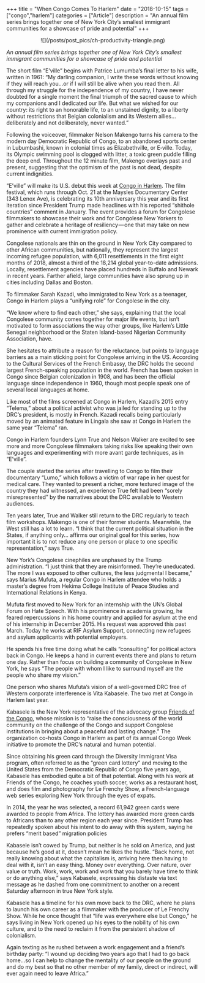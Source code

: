 +++
title = "When Congo Comes To Harlem"
date = "2018-10-15"
tags = ["congo","harlem"]
categories = ["Article"]
description = "An annual film series brings together one of New York City’s smallest immigrant communities for a showcase of pride and potential"
+++
<center>
![](/posts/post_pics/ch-productivity-triangle.png)
</center>

_An annual film series brings together one of New York City’s smallest immigrant communities for a showcase of pride and potential_

The short film “E’ville” begins with Patrice Lumumba’s final letter to his wife, written in 1961: “My darling companion, I write these words without knowing if they will reach you…or if I will still be alive when you read them. All through my struggle for the independence of my country, I have never doubted for a single moment the final triumph of the sacred cause to which my companions and I dedicated our life. But what we wished for our country: its right to an honorable life, to an unstained dignity, to a liberty without restrictions that Belgian colonialism and its Western allies…deliberately and not deliberately, never wanted.”

Following the voiceover, filmmaker Nelson Makengo turns his camera to the modern day Democratic Republic of Congo, to an abandoned sports center in Lubumbashi, known in colonial times as Elizabethville, or E‑ville. Today, its Olympic swimming pool is clogged with litter, a toxic green puddle filling the deep end. Throughout the 12 minute film, Makengo overlays past and present, suggesting that the optimism of the past is not dead, despite current indignities.

“E’ville” will make its U.S. debut this week at [Congo in Harlem](http://www.congoinharlem.org/). The film festival, which runs through Oct. 21 at the Maysles Documentary Center (343 Lenox Ave), is celebrating its 10th anniversary this year and its first iteration since President Trump made headlines with his reported “shithole countries” comment in January. The event provides a forum for Congolese filmmakers to showcase their work and for Congolese New Yorkers to gather and celebrate a heritage of resiliency — one that may take on new prominence with current immigration policy.

Congolese nationals are thin on the ground in New York City compared to other African communities, but nationally, they represent the largest incoming refugee population, with 6,011 resettlements in the first eight months of 2018, almost a third of the 18,214 global year-to-date admissions. Locally, resettlement agencies have placed hundreds in Buffalo and Newark in recent years. Farther afield, large communities have also sprung up in cities including Dallas and Boston.

To filmmaker Sarah Kazadi, who immigrated to New York as a teenager, Congo in Harlem plays a “unifying role” for Congolese in the city.

“We know where to find each other,” she says, explaining that the local Congolese community comes together for major life events, but isn’t motivated to form associations the way other groups, like Harlem’s Little Senegal neighborhood or the Staten Island-based Nigerian Community Association, have.

She hesitates to attribute a reason for the reluctance, but points to language barriers as a main sticking point for Congolese arriving in the US. According to the Cultural Services of the French Embassy, the DRC holds the second largest French-speaking population in the world. French has been spoken in Congo since Belgian colonization in 1908, and has been the official language since independence in 1960, though most people speak one of several local languages at home.

Like most of the films screened at Congo in Harlem, Kazadi’s 2015 entry “Telema,” about a political activist who was jailed for standing up to the DRC’s president, is mostly in French. Kazadi recalls being particularly moved by an animated feature in Lingala she saw at Congo in Harlem the same year “Telema” ran.

Congo in Harlem founders Lynn True and Nelson Walker are excited to see more and more Congolese filmmakers taking risks like speaking their own languages and experimenting with more avant garde techniques, as in “E’ville”.

The couple started the series after travelling to Congo to film their documentary “Lumo,” which follows a victim of war rape in her quest for medical care. They wanted to present a richer, more textured image of the country they had witnessed, an experience True felt had been “sorely misrepresented” by the narratives about the DRC available to Western audiences.

Ten years later, True and Walker still return to the DRC regularly to teach film workshops. Makengo is one of their former students. Meanwhile, the West still has a lot to learn. “I think that the current political situation in the States, if anything only… affirms our original goal for this series, how important it is to not reduce any one person or place to one specific representation,” says True.

New York’s Congolese cinephiles are unphased by the Trump administration. “I just think that they are misinformed. They’re uneducated. The more I was exposed to other cultures, the less judgmental I became,” says Marius Mufuta, a regular Congo in Harlem attendee who holds a master’s degree from Hekima College Institute of Peace Studies and International Relations in Kenya.

Mufuta first moved to New York for an internship with the UN’s Global Forum on Hate Speech. With his prominence in academia growing, he feared repercussions in his home country and applied for asylum at the end of his internship in December 2015. His request was approved this past March. Today he works at RIF Asylum Support, connecting new refugees and asylum applicants with potential employers.

He spends his free time doing what he calls “consulting” for political actors back in Congo. He keeps a hand in current events there and plans to return one day. Rather than focus on building a community of Congolese in New York, he says “The people with whom I like to surround myself are the people who share my vision.”

One person who shares Mufuta’s vision of a well-governed DRC free of Western corporate interference is Vita Kabasele. The two met at Congo in Harlem last year.

Kabasele is the New York representative of the advocacy group [Friends of the Congo](https://friendsofthecongo.org/mission-vision/), whose mission is to “raise the consciousness of the world community on the challenge of the Congo and support Congolese institutions in bringing about a peaceful and lasting change.” The organization co-hosts Congo in Harlem as part of its annual Congo Week initiative to promote the DRC’s natural and human potential.

Since obtaining his green card through the Diversity Immigrant Visa program, often referred to as the “green card lottery” and moving to the United States from the Democratic Republic of Congo five years ago, Kabasele has embodied quite a bit of that potential. Along with his work at Friends of the Congo, he coaches youth soccer, works as a restaurant host, and does film and photography for Le Frenchy Show, a French-language web series exploring New York through the eyes of expats.

In 2014, the year he was selected, a record 61,942 green cards were awarded to people from Africa. The lottery has awarded more green cards to Africans than to any other region each year since. President Trump has repeatedly spoken about his intent to do away with this system, saying he prefers “merit based” migration policies

Kabasele isn’t cowed by Trump, but neither is he sold on America, and just because he’s good at it, doesn’t mean he likes the hustle. “Back home, not really knowing about what the capitalism is, arriving here then having to deal with it, isn’t an easy thing. Money over everything. Over nature, over value or truth. Work, work, work and work that you barely have time to think or do anything else,” says Kabasele, expressing his distaste via text message as he dashed from one commitment to another on a recent Saturday afternoon in true New York style.

Kabasele has a timeline for his own move back to the DRC, where he plans to launch his own career as a filmmaker with the producer of Le Frenchy Show. While he once thought that “life was everywhere else but Congo,” he says living in New York opened up his eyes to the nobility of his own culture, and to the need to reclaim it from the persistent shadow of colonialism.

Again texting as he rushed between a work engagement and a friend’s birthday party: “I wound up deciding two years ago that I had to go back home…so I can help to change the mentality of our people on the ground and do my best so that no other member of my family, direct or indirect, will ever again need to leave Africa.”